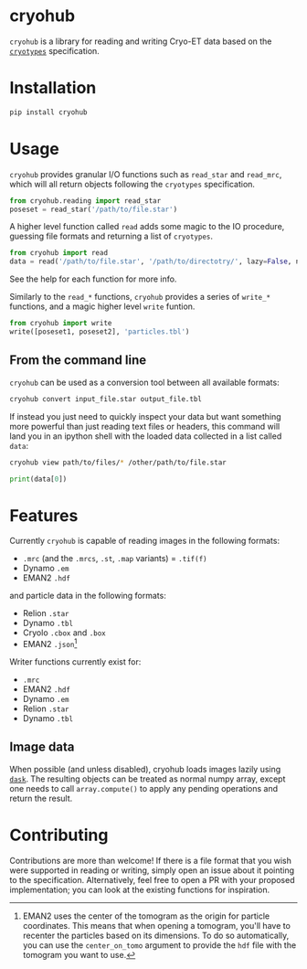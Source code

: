 # cryohub

`cryohub` is a library for reading and writing Cryo-ET data based on the [`cryotypes`](https://github.com/teamtomo/cryotypes/) specification.

# Installation

```bash
pip install cryohub
```

# Usage

`cryohub` provides granular I/O functions such as `read_star` and `read_mrc`, which will all return objects following the `cryotypes` specification.

```py
from cryohub.reading import read_star
poseset = read_star('/path/to/file.star')
```

A higher level function called `read` adds some magic to the IO procedure, guessing file formats and returning a list of `cryotypes`.

```py
from cryohub import read
data = read('/path/to/file.star', '/path/to/directotry/', lazy=False, name_regex=r'tomo_\d+')
```

See the help for each function for more info.

Similarly to the `read_*` functions, `cryohub` provides a series of `write_*` functions, and a magic higher level `write` funtion.

```py
from cryohub import write
write([poseset1, poseset2], 'particles.tbl')
```


## From the command line

`cryohub` can be used as a conversion tool between all available formats:

```bash
cryohub convert input_file.star output_file.tbl
```

If instead you just need to quickly inspect your data but want something more powerful than just reading text files or headers, this command will land you in an ipython shell with the loaded data collected in a list called `data`:

```bash
cryohub view path/to/files/* /other/path/to/file.star
```

```py
print(data[0])
```

# Features

Currently `cryohub` is capable of reading images in the following formats:
- `.mrc` (and the `.mrcs`, `.st`, `.map` variants)
= `.tif(f)`
- Dynamo `.em`
- EMAN2 `.hdf`

and particle data in the following formats:
- Relion `.star`
- Dynamo `.tbl`
- Cryolo `.cbox` and `.box`
- EMAN2 `.json`[^1]

Writer functions currently exist for:
- `.mrc`
- EMAN2 `.hdf`
- Dynamo `.em`
- Relion `.star`
- Dynamo `.tbl`

[^1]: EMAN2 uses the center of the tomogram as the origin for particle coordinates. This means that when opening a tomogram, you'll have to recenter the particles based on its dimensions. To do so automatically, you can use the `center_on_tomo` argument to provide the `hdf` file with the tomogram you want to use.

## Image data

When possible (and unless disabled), cryohub loads images lazily using [`dask`](https://docs.dask.org/en/stable/array.html). The resulting objects can be treated as normal numpy array, except one needs to call `array.compute()` to apply any pending operations and return the result.

# Contributing

Contributions are more than welcome! If there is a file format that you wish were supported in reading or writing, simply open an issue about it pointing to the specification. Alternatively, feel free to open a PR with your proposed implementation; you can look at the existing functions for inspiration.
